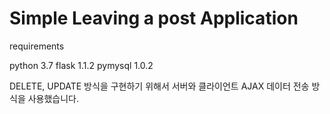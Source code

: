 # Simple Leaving a post Application

requirements

python 3.7
flask 1.1.2
pymysql 1.0.2

DELETE, UPDATE 방식을 구현하기 위해서 서버와 클라이언트 AJAX 데이터 전송 방식을 사용했습니다.
